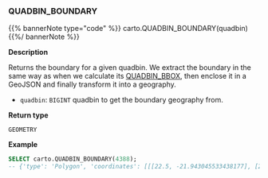 ### QUADBIN_BOUNDARY

{{% bannerNote type="code" %}}
carto.QUADBIN_BOUNDARY(quadbin)
{{%/ bannerNote %}}

**Description**

Returns the boundary for a given quadbin. We extract the boundary in the same way as when we calculate its [QUADBIN_BBOX](#quadbin_bbox), then enclose it in a GeoJSON and finally transform it into a geography.

* `quadbin`: `BIGINT` quadbin to get the boundary geography from.

**Return type**

`GEOMETRY`

**Example**

```sql
SELECT carto.QUADBIN_BOUNDARY(4388);
-- {'type': 'Polygon', 'coordinates': [[[22.5, -21.943045533438177], [22.5, 0.0], ...
```